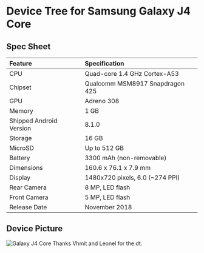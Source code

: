 # Device Tree for Samsung Galaxy J4 Core

## Spec Sheet

| Feature                 | Specification                     |
| :---------------------- | :-------------------------------- |
| CPU                     | Quad-core 1.4 GHz Cortex-A53      |
| Chipset                 | Qualcomm MSM8917 Snapdragon 425   |
| GPU                     | Adreno 308                        |
| Memory                  | 1 GB	                          |
| Shipped Android Version | 8.1.0                             |
| Storage                 | 16 GB                             |
| MicroSD                 | Up to 512 GB                      |
| Battery                 | 3300 mAh (non-removable)          |
| Dimensions              | 160.6 x 76.1 x 7.9 mm             |
| Display                 | 1480x720 pixels, 6.0 (~274 PPI)   |
| Rear Camera             | 8 MP, LED flash                   |
| Front Camera            | 5 MP, LED flash                   |
| Release Date            | November 2018                     |

## Device Picture

![Galaxy J4 Core](https://fdn2.gsmarena.com/vv/pics/samsung/samsung-galaxy-j4-core-sm-g410g-1.jpg "Galaxy J4 Core")
Thanks Vhmit and Leonel for the dt.
